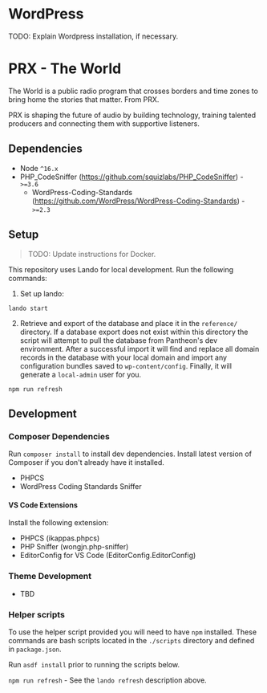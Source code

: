 # WordPress

TODO: Explain Wordpress installation, if necessary.

# PRX - The World

The World is a public radio program that crosses borders and time zones to bring home the stories that matter. From PRX.

PRX is shaping the future of audio by building technology, training talented producers and connecting them with supportive listeners.

## Dependencies

- Node `^16.x`
- PHP_CodeSniffer (https://github.com/squizlabs/PHP_CodeSniffer) - `>=3.6`
  - WordPress-Coding-Standards (https://github.com/WordPress/WordPress-Coding-Standards) - `>=2.3`

## Setup

> TODO: Update instructions for Docker.

This repository uses Lando for local development. Run the following commands:

1. Set up lando:

`lando start`

2. Retrieve and export of the database and place it in the `reference/` directory. If a database export does not exist within this directory the script will attempt to pull the database from Pantheon's dev environment. After a successful import it will find and replace all domain records in the database with your local domain and import any configuration bundles saved to `wp-content/config`. Finally, it will generate a `local-admin` user for you.

`npm run refresh`

## Development

### Composer Dependencies

Run `composer install` to install dev dependencies. Install latest version of Composer if you don't already have it installed.

- PHPCS
- WordPress Coding Standards Sniffer

#### VS Code Extensions

Install the following extension:

- PHPCS (ikappas.phpcs)
- PHP Sniffer (wongjn.php-sniffer)
- EditorConfig for VS Code (EditorConfig.EditorConfig)

### Theme Development

- TBD

### Helper scripts

To use the helper script provided you will need to have `npm` installed. These commands are bash scripts located in the `./scripts` directory and defined in `package.json`.

Run `asdf install` prior to running the scripts below.

`npm run refresh` - See the `lando refresh` description above.
